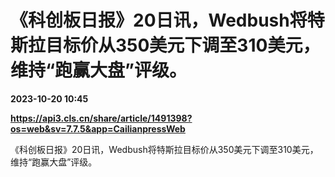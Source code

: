 # 《科创板日报》20日讯，Wedbush将特斯拉目标价从350美元下调至310美元，维持“跑赢大盘”评级。

**2023-10-20 10:45**

**https://api3.cls.cn/share/article/1491398?os=web&sv=7.7.5&app=CailianpressWeb**

《科创板日报》20日讯，Wedbush将特斯拉目标价从350美元下调至310美元，维持“跑赢大盘”评级。